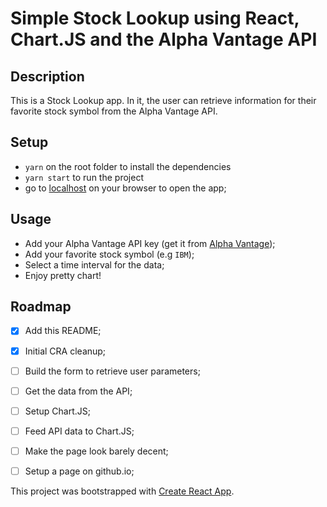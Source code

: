 # Simple Stock Lookup using React, Chart.JS and the Alpha Vantage API

## Description
This is a Stock Lookup app. In it, the user can retrieve information for their favorite stock symbol from the Alpha Vantage API.

## Setup
- `yarn` on the root folder to install the dependencies
- `yarn start` to run the project
- go to [localhost](http://localhost:3000) on your browser to open the app;

## Usage
- Add your Alpha Vantage API key (get it from [Alpha Vantage](https://www.alphavantage.co/support/#api-key));
- Add your favorite stock symbol (e.g `IBM`);
- Select a time interval for the data;
- Enjoy pretty chart!

## Roadmap
- [x] Add this README;
- [x] Initial CRA cleanup;
- [ ] Build the form to retrieve user parameters;
- [ ] Get the data from the API;
- [ ] Setup Chart.JS;
- [ ] Feed API data to Chart.JS;
- [ ] Make the page look barely decent;
- [ ] Setup a page on github.io;


This project was bootstrapped with [Create React App](https://github.com/facebook/create-react-app).
